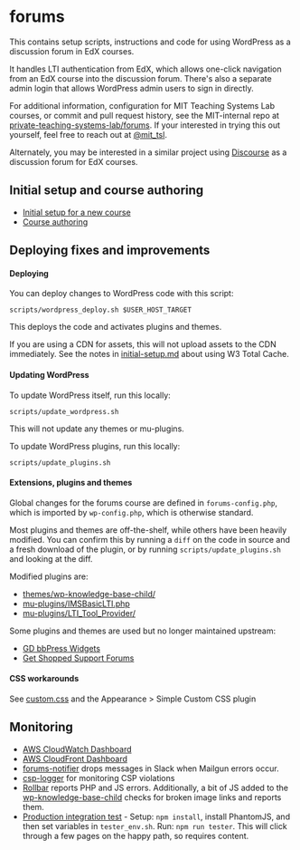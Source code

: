 # forums
This contains setup scripts, instructions and code for using WordPress as a discussion forum in EdX courses.

It handles LTI authentication from EdX, which  allows one-click navigation from an EdX course into the discussion forum.  There's also a separate admin login that allows WordPress admin users to sign in directly.

For additional information, configuration for MIT Teaching Systems Lab courses, or commit and pull request history, see the MIT-internal repo at [private-teaching-systems-lab/forums](https://github.mit.edu/private-teaching-systems-lab/forums).  If your interested in trying this out yourself, feel free to reach out at [@mit_tsl](https://twitter.com/mit_tsl).

Alternately, you may be interested in a similar project using [Discourse](https://github.com/mit-teaching-systems-lab/discourse-edx-lti) as a discussion forum for EdX courses.

## Initial setup and course authoring
- [Initial setup for a new course](docs/initial-setup.md)
- [Course authoring](docs/course-authoring.md)

## Deploying fixes and improvements
#### Deploying
You can deploy changes to WordPress code with this script:
```
scripts/wordpress_deploy.sh $USER_HOST_TARGET
```

This deploys the code and activates plugins and themes.

If you are using a CDN for assets, this will not upload assets to the CDN immediately.  See the notes in [initial-setup.md](inital-setup.md) about using W3 Total Cache.

#### Updating WordPress
To update WordPress itself, run this locally:
```
scripts/update_wordpress.sh
```

This will not update any themes or mu-plugins.

To update WordPress plugins, run this locally:
```
scripts/update_plugins.sh
```

#### Extensions, plugins and themes
Global changes for the forums course are defined in `forums-config.php`, which is imported by `wp-config.php`, which is otherwise standard.

Most plugins and themes are off-the-shelf, while others have been heavily modified.  You can confirm this by running a `diff` on the code in source and a fresh download of the plugin, or by running `scripts/update_plugins.sh` and looking at the diff.

Modified plugins are:
- [themes/wp-knowledge-base-child/](blog/wp-content/themes/wp-knowledge-base-child)
- [mu-plugins/IMSBasicLTI.php](blog/wp-content/mu-plugins/IMSBasicLTI.php)
- [mu-plugins/LTI_Tool_Provider/](blog/wp-content/mu-plugins/LTI_Tool_Provider/)

Some plugins and themes are used but no longer maintained upstream:
- [GD bbPress Widgets](blog/wp-content/plugins/gd-bbpress-widgets)
- [Get Shopped Support Forums](blog/wp-content/plugins/bbPress-Support-Forums-master)

#### CSS workarounds
See [custom.css](custom.css) and the Appearance > Simple Custom CSS plugin

## Monitoring
- [AWS CloudWatch Dashboard](https://us-west-2.console.aws.amazon.com/cloudwatch/home?region=us-west-2#dashboards:name=launching-innovation-dashboard)
- [AWS CloudFront Dashboard](https://console.aws.amazon.com/cloudfront/home?region=us-west-2#viewers_reports:)
- [forums-notifier](https://github.com/mit-teaching-systems-lab/forums-notifier) drops messages in Slack when Mailgun errors occur.
- [csp-logger](https://github.com/mit-teaching-systems-lab/csp-logger) for monitoring CSP violations
- [Rollbar](https://rollbar.com/) reports PHP and JS errors.  Additionally, a bit of JS added to the [wp-knowledge-base-child](blog/wp-content/themes/wp-knowledge-base-child/functions.php#3) checks for broken image links and reports them.
- [Production integration test](test) - Setup: `npm install`, install PhantomJS, and then set variables in `tester_env.sh`. Run: `npm run tester`.  This will click through a few pages on the happy path, so requires content.